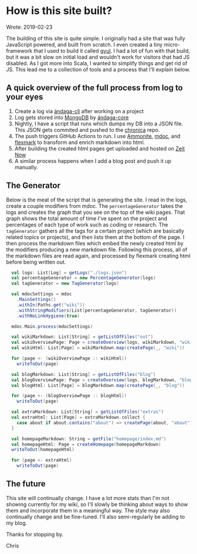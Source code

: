 # How is this site built?

Wrote: 2019-02-23

The building of this site is quite simple. I originally had a site that was
fully JavaScript powered, and built from scratch. I even created a tiny
micro-framework that I used to build it called [gyul](gyul.html). I had a lot of
fun with that build, but it was a bit slow on initial load and wouldn't work for
visitors that had JS disabled. As I got more into Scala, I wanted to simplify
things and get rid of JS. This lead me to a collection of tools and a process that
I'll explain below.


## A quick overview of the full process from log to your eyes

  1. Create a log via [ándaga-cli](andaga-cli.html) after working on a project
  2. Log gets stored into [MongoDB](https://www.mongodb.com/) by
     [ándaga-core](andaga-core.hmtl)
  3. Nightly, I have a script that runs which dumps my DB into a JSON file. This
     JSON gets commited and pushed to the [chronica](chronica.html) repo.
  4. The push triggers GitHub Actions to run. I use
     [Ammonite](https://ammonite.io), [mdoc](https://scalameta.org/mdoc/), and
     [flexmark](https://github.com/vsch/flexmark-java) to transform and enrich
     markdown into html.
  5. After building the created html pages get uploaded and hosted on [Zeit
     Now](https://zeit.co/home)
  6. A similar process happens when I add a blog post and push it up manually.

## The Generator

Below is the meat of the script that is generating the site. I read in the logs,
create a couple modifiers from mdoc. The `percentageGenerator` takes the logs
and creates the graph that you see on the top of the wiki pages. That graph
shows the total amount of time I've spent on the project and percentages of each
type of work such as coding or research. The `tagGenerator` gathers all the tags
for a certain project (which are basically related topics or projects), and then
lists them at the bottom of the page. I then process the markdown files which
embed the newly created html by the modifiers producing a new markdown file.
Following this process, all of the markdown files are read again, and processed
by flexmark creating html before being written out.

```scala
  val logs: List[Log] = getLogs("./logs.json")
  val percentageGenerator = new PercentageGenerator(logs)
  val tagGenerator = new TagGenerator(logs)

  val mdocSettings = mdoc
    .MainSettings()
    .withIn(Paths.get("wiki"))
    .withStringModifiers(List(percentageGenerator, tagGenerator))
    .withNoLinkHygiene(true)

  mdoc.Main.process(mdocSettings)

  val wikiMarkdown: List[String] = getListOfFiles("out")
  val wikiOverviewPage: Page = createOverview(logs, wikiMarkdown, "wiki")
  val wikiHtml: List[Page] = wikiMarkdown.map(createPage(_, "wiki"))

  for (page <- (wikiOverviewPage :: wikiHtml))
    writeToOut(page)

  val blogMarkdown: List[String] = getListOfFiles("blog")
  val blogOverviewPage: Page = createOverview(logs, blogMarkdown, "blog")
  val blogHtml: List[Page] = blogMarkdown.map(createPage(_, "blog"))

  for (page <- (blogOverviewPage :: blogHtml))
    writeToOut(page)

  val extraMarkdown: List[String] = getListOfFiles("extras")
  val extraHtml: List[Page] = extraMarkdown.collect {
    case about if about.contains("about") => createPage(about, "about")
  }

  val homepageMarkdown: String = getFile("homepage/index.md")
  val homepageHtml: Page = createHomepage(homepageMarkdown)
  writeToOut(homepageHtml)

  for (page <- extraHtml)
    writeToOut(page)
```

## The future

This site will continually change. I have a lot more stats than I'm not showing
currently for my wiki, so I'll slowly be thinking about ways to show them and
incorporate them in a meaningful way. The style may also continually change and
be fine-tuned. I'll also semi-regularly be adding to my blog.

Thanks for stopping by.

Chris

